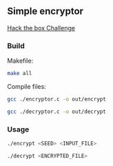 ## Simple encryptor

[Hack the box Challenge](https://app.hackthebox.com/challenges/Simple%2520Encryptor)

### Build

Makefile:

```sh
make all
```

Compile files:

```sh
gcc ./encryptor.c -o out/encrypt

gcc ./decryptor.c -o out/decrypt
```

### Usage

```sh 
./encrypt <SEED> <INPUT_FILE>

./decrypt <ENCRYPTED_FILE>
```

